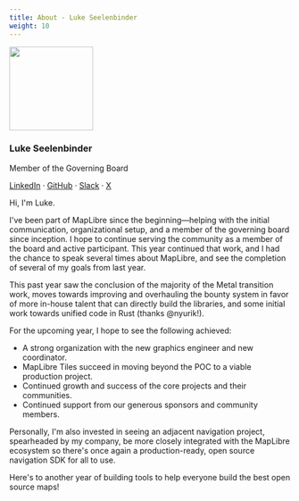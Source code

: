 ```yaml
---
title: About - Luke Seelenbinder
weight: 10
---
```


<div class="text-center mb-5">
    <img
        src="https://avatars.githubusercontent.com/u/157650?v=4"
        width="150"
        class="rounded-circle mt-3"
    />
    <h3 class="m-3">Luke Seelenbinder</h3>
    <p>Member of the Governing Board</p>
    <p><a href="https://www.linkedin.com/in/lukeseelenbinder/">LinkedIn</a> · <a href="https://github.com/lseelenbinder">GitHub</a> · <a href="https://osmus.slack.com/team/U01GBD8M138">Slack</a> · <a href="https://x.com/lseelenbinder">X</a>
</div>

Hi, I'm Luke.

I've been part of MapLibre since the beginning—helping with the initial communication, organizational setup, and a member of the governing board since inception. I hope to continue serving the community as a member of the board and active participant. This year continued that work, and I had the chance to speak several times about MapLibre, and see the completion of several of my goals from last year.

This past year saw the conclusion of the majority of the Metal transition work, moves towards improving and overhauling the bounty system in favor of more in-house talent that can directly build the libraries, and some initial work towards unified code in Rust (thanks @nyurik!).

For the upcoming year, I hope to see the following achieved:

- A strong organization with the new graphics engineer and new coordinator.
- MapLibre Tiles succeed in moving beyond the POC to a viable production project.
- Continued growth and success of the core projects and their communities.
- Continued support from our generous sponsors and community members.

Personally, I'm also invested in seeing an adjacent navigation project, spearheaded by my company, be more closely integrated with the MapLibre ecosystem so there's once again a production-ready, open source navigation SDK for all to use.

Here's to another year of building tools to help everyone build the best open source maps!

